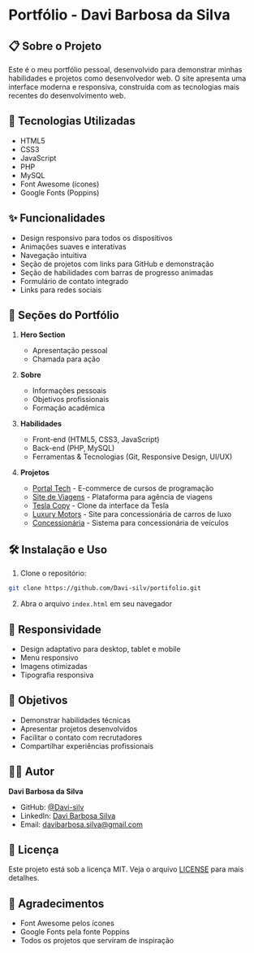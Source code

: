 # Portfólio - Davi Barbosa da Silva

## 📋 Sobre o Projeto
Este é o meu portfólio pessoal, desenvolvido para demonstrar minhas habilidades e projetos como desenvolvedor web. O site apresenta uma interface moderna e responsiva, construída com as tecnologias mais recentes do desenvolvimento web.

## 🚀 Tecnologias Utilizadas
- HTML5
- CSS3
- JavaScript
- PHP
- MySQL
- Font Awesome (ícones)
- Google Fonts (Poppins)

## ✨ Funcionalidades
- Design responsivo para todos os dispositivos
- Animações suaves e interativas
- Navegação intuitiva
- Seção de projetos com links para GitHub e demonstração
- Seção de habilidades com barras de progresso animadas
- Formulário de contato integrado
- Links para redes sociais

## 🎨 Seções do Portfólio
1. **Hero Section**
   - Apresentação pessoal
   - Chamada para ação

2. **Sobre**
   - Informações pessoais
   - Objetivos profissionais
   - Formação acadêmica

3. **Habilidades**
   - Front-end (HTML5, CSS3, JavaScript)
   - Back-end (PHP, MySQL)
   - Ferramentas & Tecnologias (Git, Responsive Design, UI/UX)

4. **Projetos**
   - [Portal Tech](https://github.com/Davi-silv/portal-tech) - E-commerce de cursos de programação
   - [Site de Viagens](https://github.com/Davi-silv/site-de-viagem) - Plataforma para agência de viagens
   - [Tesla Copy](https://github.com/Davi-silv/tesla-copy) - Clone da interface da Tesla
   - [Luxury Motors](https://github.com/Davi-silv/Luxury-Motors) - Site para concessionária de carros de luxo
   - [Concessionária](https://github.com/Davi-silv/concessionaria) - Sistema para concessionária de veículos

## 🛠️ Instalação e Uso
1. Clone o repositório:
```bash
git clone https://github.com/Davi-silv/portifolio.git
```

2. Abra o arquivo `index.html` em seu navegador

## 📱 Responsividade
- Design adaptativo para desktop, tablet e mobile
- Menu responsivo
- Imagens otimizadas
- Tipografia responsiva

## 🎯 Objetivos
- Demonstrar habilidades técnicas
- Apresentar projetos desenvolvidos
- Facilitar o contato com recrutadores
- Compartilhar experiências profissionais

## 👨‍💻 Autor
**Davi Barbosa da Silva**
- GitHub: [@Davi-silv](https://github.com/Davi-silv)
- LinkedIn: [Davi Barbosa Silva](https://www.linkedin.com/in/davi-barbosa-silva/)
- Email: davibarbosa.silva@gmail.com

## 📄 Licença
Este projeto está sob a licença MIT. Veja o arquivo [LICENSE](LICENSE) para mais detalhes.

## 🙏 Agradecimentos
- Font Awesome pelos ícones
- Google Fonts pela fonte Poppins
- Todos os projetos que serviram de inspiração 